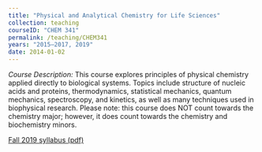 ```yaml
---
title: "Physical and Analytical Chemistry for Life Sciences"
collection: teaching
courseID: "CHEM 341"
permalink: /teaching/CHEM341
years: "2015–2017, 2019"
date: 2014-01-02
---
```


*Course Description:*
This course explores principles of physical chemistry applied directly to biological systems. Topics include structure of nucleic acids and proteins, thermodynamics, statistical mechanics, quantum mechanics, spectroscopy, and kinetics, as well as many techniques used in biophysical research. Please note: this course does NOT count towards the chemistry major; however, it does count towards the chemistry and biochemistry minors.

[Fall 2019 syllabus (pdf)](/files/CHEM341_F2019_Syllabus.pdf)
